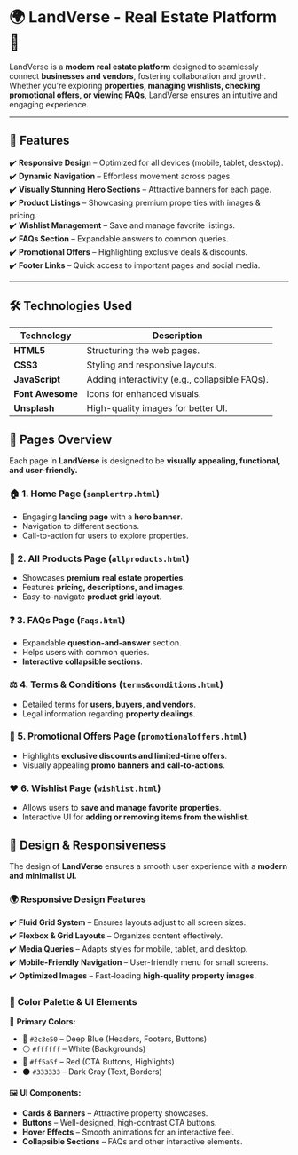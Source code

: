 # 🌍 **LandVerse - Real Estate Platform** 🏡

LandVerse is a **modern real estate platform** designed to seamlessly connect **businesses and vendors**, fostering collaboration and growth. Whether you're exploring **properties, managing wishlists, checking promotional offers, or viewing FAQs**, LandVerse ensures an intuitive and engaging experience.

---

## 🚀 **Features**
✔️ **Responsive Design** – Optimized for all devices (mobile, tablet, desktop).  
✔️ **Dynamic Navigation** – Effortless movement across pages.  
✔️ **Visually Stunning Hero Sections** – Attractive banners for each page.  
✔️ **Product Listings** – Showcasing premium properties with images & pricing.  
✔️ **Wishlist Management** – Save and manage favorite listings.  
✔️ **FAQs Section** – Expandable answers to common queries.  
✔️ **Promotional Offers** – Highlighting exclusive deals & discounts.  
✔️ **Footer Links** – Quick access to important pages and social media.  

---

## 🛠 **Technologies Used**
| Technology    | Description                                      |
|--------------|--------------------------------------------------|
| **HTML5**    | Structuring the web pages.                      |
| **CSS3**     | Styling and responsive layouts.                 |
| **JavaScript** | Adding interactivity (e.g., collapsible FAQs). |
| **Font Awesome** | Icons for enhanced visuals.                 |
| **Unsplash**  | High-quality images for better UI.             |


## 📌 **Pages Overview**
Each page in **LandVerse** is designed to be **visually appealing, functional, and user-friendly.**  

### 🏠 1. **Home Page** (`samplertrp.html`)
- Engaging **landing page** with a **hero banner**.
- Navigation to different sections.
- Call-to-action for users to explore properties.

### 🏡 2. **All Products Page** (`allproducts.html`)
- Showcases **premium real estate properties**.
- Features **pricing, descriptions, and images**.
- Easy-to-navigate **product grid layout**.

### ❓ 3. **FAQs Page** (`Faqs.html`)
- Expandable **question-and-answer** section.
- Helps users with common queries.
- **Interactive collapsible sections**.

### ⚖️ 4. **Terms & Conditions** (`terms&conditions.html`)
- Detailed terms for **users, buyers, and vendors**.
- Legal information regarding **property dealings**.

### 🎁 5. **Promotional Offers Page** (`promotionaloffers.html`)
- Highlights **exclusive discounts and limited-time offers**.
- Visually appealing **promo banners and call-to-actions**.

### ❤️ 6. **Wishlist Page** (`wishlist.html`)
- Allows users to **save and manage favorite properties**.
- Interactive UI for **adding or removing items from the wishlist**.

## 🎨 **Design & Responsiveness**
The design of **LandVerse** ensures a smooth user experience with a **modern and minimalist UI.**

### 🌍 **Responsive Design Features**
✔️ **Fluid Grid System** – Ensures layouts adjust to all screen sizes.  
✔️ **Flexbox & Grid Layouts** – Organizes content effectively.  
✔️ **Media Queries** – Adapts styles for mobile, tablet, and desktop.  
✔️ **Mobile-Friendly Navigation** – User-friendly menu for small screens.  
✔️ **Optimized Images** – Fast-loading **high-quality property images**.

### 🎨 **Color Palette & UI Elements**
🎨 **Primary Colors:**  
- 🔵 `#2c3e50` – Deep Blue (Headers, Footers, Buttons)  
- ⚪ `#ffffff` – White (Backgrounds)  
- 🔴 `#ff5a5f` – Red (CTA Buttons, Highlights)  
- ⚫ `#333333` – Dark Gray (Text, Borders)  

🖼 **UI Components:**  
- **Cards & Banners** – Attractive property showcases.  
- **Buttons** – Well-designed, high-contrast CTA buttons.  
- **Hover Effects** – Smooth animations for an interactive feel.  
- **Collapsible Sections** – FAQs and other interactive elements.  

